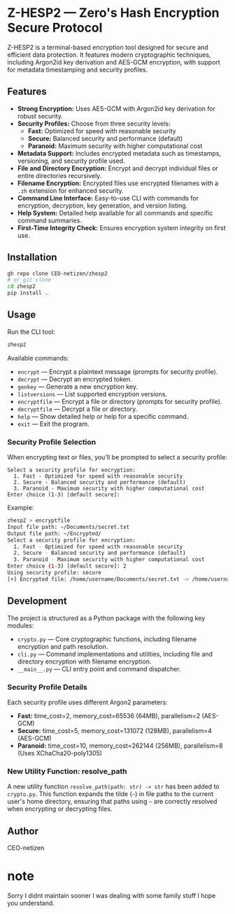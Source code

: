 # Z-HESP2 — Zero's Hash Encryption Secure Protocol

Z-HESP2 is a terminal-based encryption tool designed for secure and efficient data protection. It features modern cryptographic techniques, including Argon2id key derivation and AES-GCM encryption, with support for metadata timestamping and security profiles.

## Features

- **Strong Encryption:** Uses AES-GCM with Argon2id key derivation for robust security.
- **Security Profiles:** Choose from three security levels:
  - **Fast:** Optimized for speed with reasonable security
  - **Secure:** Balanced security and performance (default)
  - **Paranoid:** Maximum security with higher computational cost
- **Metadata Support:** Includes encrypted metadata such as timestamps, versioning, and security profile used.
- **File and Directory Encryption:** Encrypt and decrypt individual files or entire directories recursively.
- **Filename Encryption:** Encrypted files use encrypted filenames with a `.zh` extension for enhanced security.
- **Command Line Interface:** Easy-to-use CLI with commands for encryption, decryption, key generation, and version listing.
- **Help System:** Detailed help available for all commands and specific command summaries.
- **First-Time Integrity Check:** Ensures encryption system integrity on first use.

## Installation

```bash
gh repo clone CEO-netizen/zhesp2
# or git clone
cd zhesp2
pip install .
```

## Usage

Run the CLI tool:

```bash
zhesp2
```

Available commands:

- `encrypt` — Encrypt a plaintext message (prompts for security profile).
- `decrypt` — Decrypt an encrypted token.
- `genkey` — Generate a new encryption key.
- `listversions` — List supported encryption versions.
- `encryptfile` — Encrypt a file or directory (prompts for security profile).
- `decryptfile` — Decrypt a file or directory.
- `help` — Show detailed help or help for a specific command.
- `exit` — Exit the program.

### Security Profile Selection

When encrypting text or files, you'll be prompted to select a security profile:

```
Select a security profile for encryption:
  1. Fast - Optimized for speed with reasonable security
  2. Secure - Balanced security and performance (default)
  3. Paranoid - Maximum security with higher computational cost
Enter choice (1-3) [default secure]: 
```

Example:

```bash
zhesp2 > encryptfile
Input file path: ~/Documents/secret.txt
Output file path: ~/Encrypted/
Select a security profile for encryption:
  1. Fast - Optimized for speed with reasonable security
  2. Secure - Balanced security and performance (default)
  3. Paranoid - Maximum security with higher computational cost
Enter choice (1-3) [default secure]: 2
Using security profile: secure
[+] Encrypted file: /home/username/Documents/secret.txt -> /home/username/Encrypted/ENCRYPTEDFILENAME.zh
```

## Development

The project is structured as a Python package with the following key modules:

- `crypto.py` — Core cryptographic functions, including filename encryption and path resolution.
- `cli.py` — Command implementations and utilities, including file and directory encryption with filename encryption.
- `__main__.py` — CLI entry point and command dispatcher.

### Security Profile Details

Each security profile uses different Argon2 parameters:

- **Fast:** time_cost=2, memory_cost=65536 (64MB), parallelism=2 (AES-GCM)
- **Secure:** time_cost=5, memory_cost=131072 (128MB), parallelism=4 (AES-GCM)
- **Paranoid:** time_cost=10, memory_cost=262144 (256MB), parallelism=8 (Uses XChaCha20-poly1305)

### New Utility Function: resolve_path

A new utility function `resolve_path(path: str) -> str` has been added to `crypto.py`. This function expands the tilde (`~`) in file paths to the current user's home directory, ensuring that paths using `~` are correctly resolved when encrypting or decrypting files.

## Author

CEO-netizen

# note
Sorry I didnt maintain sooner I was dealing with some family stuff I hope you understand.